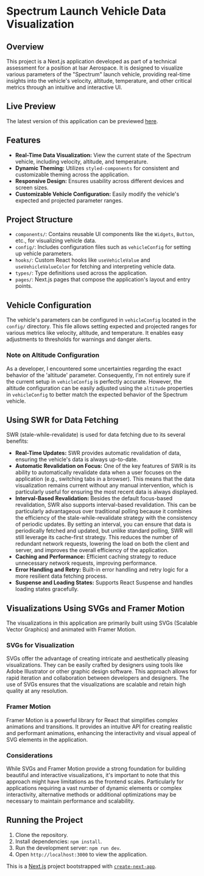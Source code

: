 # Spectrum Launch Vehicle Data Visualization

## Overview

This project is a Next.js application developed as part of a technical assessment for a position at Isar Aerospace. It is designed to visualize various parameters of the "Spectrum" launch vehicle, providing real-time insights into the vehicle's velocity, altitude, temperature, and other critical metrics through an intuitive and interactive UI.

## Live Preview

The latest version of this application can be previewed [here](https://spectrum-launch-control.vercel.app).

## Features

- **Real-Time Data Visualization:** View the current state of the Spectrum vehicle, including velocity, altitude, and temperature.
- **Dynamic Theming:** Utilizes `styled-components` for consistent and customizable theming across the application.
- **Responsive Design:** Ensures usability across different devices and screen sizes.
- **Customizable Vehicle Configuration:** Easily modify the vehicle's expected and projected parameter ranges.

## Project Structure

- `components/`: Contains reusable UI components like the `Widgets`, `Button`, etc., for visualizing vehicle data.
- `config/`: Includes configuration files such as `vehicleConfig` for setting up vehicle parameters.
- `hooks/`: Custom React hooks like `useVehicleValue` and `useVehicleValueColor` for fetching and interpreting vehicle data.
- `types/`: Type definitions used across the application.
- `pages/`: Next.js pages that compose the application's layout and entry points.

## Vehicle Configuration

The vehicle's parameters can be configured in `vehicleConfig` located in the `config/` directory. This file allows setting expected and projected ranges for various metrics like velocity, altitude, and temperature. It enables easy adjustments to thresholds for warnings and danger alerts.

### Note on Altitude Configuration

As a developer, I encountered some uncertainties regarding the exact behavior of the 'altitude' parameter. Consequently, I'm not entirely sure if the current setup in `vehicleConfig` is perfectly accurate. However, the altitude configuration can be easily adjusted using the `altitude` properties in `vehicleConfig` to better match the expected behavior of the Spectrum vehicle.

## Using SWR for Data Fetching

SWR (stale-while-revalidate) is used for data fetching due to its several benefits:

- **Real-Time Updates:** SWR provides automatic revalidation of data, ensuring the vehicle's data is always up-to-date.
- **Automatic Revalidation on Focus:** One of the key features of SWR is its ability to automatically revalidate data when a user focuses on the application (e.g., switching tabs in a browser). This means that the data visualization remains current without any manual intervention, which is particularly useful for ensuring the most recent data is always displayed.
- **Interval-Based Revalidation:** Besides the default focus-based revalidation, SWR also supports interval-based revalidation. This can be particularly advantageous over traditional polling because it combines the efficiency of the stale-while-revalidate strategy with the consistency of periodic updates. By setting an interval, you can ensure that data is periodically fetched and updated, but unlike standard polling, SWR will still leverage its cache-first strategy. This reduces the number of redundant network requests, lowering the load on both the client and server, and improves the overall efficiency of the application.
- **Caching and Performance:** Efficient caching strategy to reduce unnecessary network requests, improving performance.
- **Error Handling and Retry:** Built-in error handling and retry logic for a more resilient data fetching process.
- **Suspense and Loading States:** Supports React Suspense and handles loading states gracefully.

## Visualizations Using SVGs and Framer Motion

The visualizations in this application are primarily built using SVGs (Scalable Vector Graphics) and animated with Framer Motion.

### SVGs for Visualization

SVGs offer the advantage of creating intricate and aesthetically pleasing visualizations. They can be easily crafted by designers using tools like Adobe Illustrator or other graphic design software. This approach allows for rapid iteration and collaboration between developers and designers. The use of SVGs ensures that the visualizations are scalable and retain high quality at any resolution.

### Framer Motion

Framer Motion is a powerful library for React that simplifies complex animations and transitions. It provides an intuitive API for creating realistic and performant animations, enhancing the interactivity and visual appeal of SVG elements in the application.

### Considerations

While SVGs and Framer Motion provide a strong foundation for building beautiful and interactive visualizations, it's important to note that this approach might have limitations as the frontend scales. Particularly for applications requiring a vast number of dynamic elements or complex interactivity, alternative methods or additional optimizations may be necessary to maintain performance and scalability.

## Running the Project

1. Clone the repository.
2. Install dependencies: `npm install`.
3. Run the development server: `npm run dev`.
4. Open `http://localhost:3000` to view the application.

This is a [Next.js](https://nextjs.org/) project bootstrapped with [`create-next-app`](https://github.com/vercel/next.js/tree/canary/packages/create-next-app).
